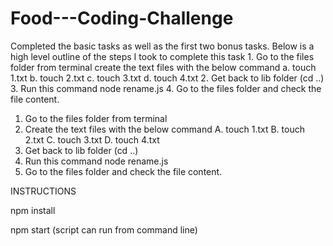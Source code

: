 # Food---Coding-Challenge

Completed the basic tasks as well as the first two bonus tasks. Below is a high level outline of the steps I took to complete this task 1. Go to the files folder from terminal create the text files with the below command a. touch 1.txt b. touch 2.txt c. touch 3.txt d. touch 4.txt 2. Get back to lib folder (cd ..) 3. Run this command node rename.js 4. Go to the files folder and check the file content.

1. Go to the  files folder from terminal
2. Create the text files with the below command
    A. touch 1.txt
    B. touch 2.txt
    C. touch 3.txt
    D. touch 4.txt
3. Get back to lib folder (cd ..)
4. Run this command node rename.js
5. Go to the files folder and check the file content.


INSTRUCTIONS

npm install

npm start (script can run from command line)
